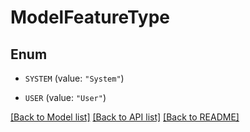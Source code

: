 # ModelFeatureType

## Enum


* `SYSTEM` (value: `"System"`)

* `USER` (value: `"User"`)


[[Back to Model list]](../README.md#documentation-for-models) [[Back to API list]](../README.md#documentation-for-api-endpoints) [[Back to README]](../README.md)


